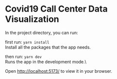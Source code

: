 # Covid19 Call Center Data Visualization

In the project directory, you can run:

first run: `yarn install`\
Install all the packages that the app needs.

then run: `yarn dev`\
Runs the app in the development mode.\

Open [http://localhost:5173/](http://localhost:5173/) to view it in your browser.
